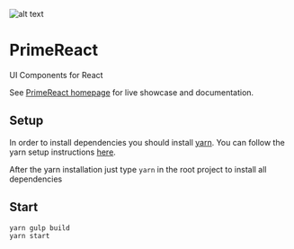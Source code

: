 ![alt text](https://www.primefaces.org/wp-content/uploads/2017/08/primereact-transparent.png "PrimeReact")

# PrimeReact
UI Components for React

See [PrimeReact homepage](https://www.primefaces.org/primereact) for live showcase and documentation.

## Setup

In order to install dependencies you should install [yarn](https://yarnpkg.com/). You can follow the yarn setup instructions [here](https://yarnpkg.com/en/docs/install).

After the yarn installation just type `yarn` in the root project to install all dependencies

## Start

    yarn gulp build
    yarn start
